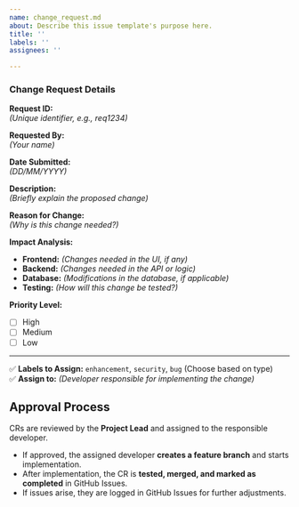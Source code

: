 ```yaml
---
name: change_request.md
about: Describe this issue template's purpose here.
title: ''
labels: ''
assignees: ''

---
```


### Change Request Details  

**Request ID:**  
_(Unique identifier, e.g., req1234)_  

**Requested By:**  
_(Your name)_  

**Date Submitted:**  
_(DD/MM/YYYY)_  

**Description:**  
_(Briefly explain the proposed change)_  

**Reason for Change:**  
_(Why is this change needed?)_  

**Impact Analysis:**  
- **Frontend:** _(Changes needed in the UI, if any)_  
- **Backend:** _(Changes needed in the API or logic)_  
- **Database:** _(Modifications in the database, if applicable)_  
- **Testing:** _(How will this change be tested?)_  

**Priority Level:**  
- [ ] High  
- [ ] Medium  
- [ ] Low  

---

✅ **Labels to Assign:** `enhancement`, `security`, `bug` (Choose based on type)  
✅ **Assign to:** _(Developer responsible for implementing the change)_
## **Approval Process**
CRs are reviewed by the **Project Lead** and assigned to the responsible developer.  
- If approved, the assigned developer **creates a feature branch** and starts implementation.  
- After implementation, the CR is **tested, merged, and marked as completed** in GitHub Issues.  
- If issues arise, they are logged in GitHub Issues for further adjustments.
